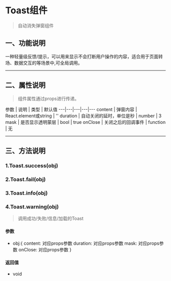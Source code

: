 # Toast组件
> 自动消失弹窗组件

## 一、功能说明
一种轻量级反馈/提示，可以用来显示不会打断用户操作的内容，适合用于页面转场、数据交互的等场景中,可全局调用。


---

## 二、属性说明
> 组件属性通过props进行传递。

参数 | 说明 | 类型 | 默认值
---|---|---|---|---
content | 弹窗内容	 | React.element或string | ''
duration | 自动关闭的延时，单位是秒 | number | 3
mask | 是否显示透明蒙层 | bool | true
onClose | 关闭之后的回调事件 | function | 无


---

## 三、方法说明

### 1.Toast.success(obj)
### 2.Toast.fail(obj)
### 3.Toast.info(obj)
### 4.Toast.warning(obj)
> 调用成功/失败/信息/加载的Toast

#### 参数
- obj:{
        content: 对应props参数
        duration: 对应props参数
        mask: 对应props参数
        onClose: 对应props参数
    }

#### 返回值
- void

